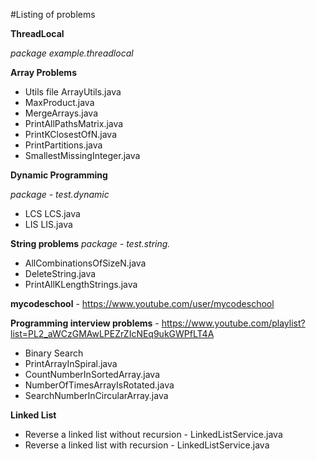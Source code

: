 #Listing of problems

**ThreadLocal** 
 
 *package example.threadlocal*
 
**Array Problems**
 - Utils file ArrayUtils.java
 - MaxProduct.java
 - MergeArrays.java
 - PrintAllPathsMatrix.java
 - PrintKClosestOfN.java
 - PrintPartitions.java
 - SmallestMissingInteger.java
 
 **Dynamic Programming**
 
 *package - test.dynamic*
 - LCS LCS.java
 - LIS LIS.java
 
 
 **String problems**
 *package - test.string.*
 - AllCombinationsOfSizeN.java
 - DeleteString.java
 - PrintAllKLengthStrings.java
 
**mycodeschool** - https://www.youtube.com/user/mycodeschool

**Programming interview problems** - https://www.youtube.com/playlist?list=PL2_aWCzGMAwLPEZrZIcNEq9ukGWPfLT4A
 - Binary Search
 - PrintArrayInSpiral.java
 - CountNumberInSortedArray.java
 - NumberOfTimesArrayIsRotated.java
 - SearchNumberInCircularArray.java
 
 **Linked List**
 - Reverse a linked list without recursion - LinkedListService.java
 - Reverse a linked list with recursion - LinkedListService.java